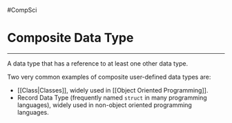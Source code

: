 #CompSci 

# Composite Data Type
---
A data type that has a reference to at least one other data type.

Two very common examples of composite user-defined data types are:
* [[Class|Classes]], widely used in [[Object Oriented Programming]].
* Record Data Type (frequently named `struct` in many programming languages), widely used in non-object oriented programming languages.